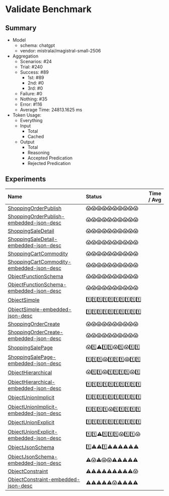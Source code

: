 # Validate Benchmark
## Summary
  - Model
    - schema: chatgpt
    - vendor: mistralai/magistral-small-2506
  - Aggregation
    - Scenarios: #24
    - Trial: #240
    - Success: #89
      - 1st: #89
      - 2nd: #0
      - 3rd: #0
    - Failure: #0
    - Nothing: #35
    - Error: #116
    - Average Time: 24813.1625 ms
  - Token Usage:
    - Everything
    - Input
      - Total
      - Cached
    - Output
      - Total
      - Reasoning
      - Accepted Predication
      - Rejected Predication

## Experiments
Name | Status | Time / Avg
:----|:-------|------------:
[ShoppingOrderPublish](./ShoppingOrderPublish/README.md) | 😱😱😱😱😱😱😱😱😱😱
[ShoppingOrderPublish-embedded-json-desc](./ShoppingOrderPublish-embedded-json-desc/README.md) | 😱😱😱😱😱😱😱😱😱😱
[ShoppingSaleDetail](./ShoppingSaleDetail/README.md) | 😱😱😱😱😱😱😱😱😱😱
[ShoppingSaleDetail-embedded-json-desc](./ShoppingSaleDetail-embedded-json-desc/README.md) | 😱😱😱😱😱😱😱😱😱😱
[ShoppingCartCommodity](./ShoppingCartCommodity/README.md) | 😱😱😱😱😱😱😱😱😱😱
[ShoppingCartCommodity-embedded-json-desc](./ShoppingCartCommodity-embedded-json-desc/README.md) | 😱😱😱😱😱😱😱😱😱😱
[ObjectFunctionSchema](./ObjectFunctionSchema/README.md) | 😱😱😱😱😱😱😱😱😱😱
[ObjectFunctionSchema-embedded-json-desc](./ObjectFunctionSchema-embedded-json-desc/README.md) | 😱😱😱😱😱😱😱😱😱😱
[ObjectSimple](./ObjectSimple/README.md) | 1️⃣1️⃣1️⃣1️⃣1️⃣1️⃣1️⃣1️⃣1️⃣1️⃣
[ObjectSimple-embedded-json-desc](./ObjectSimple-embedded-json-desc/README.md) | 1️⃣1️⃣1️⃣1️⃣1️⃣1️⃣1️⃣1️⃣1️⃣1️⃣
[ShoppingOrderCreate](./ShoppingOrderCreate/README.md) | 😱😱😱😱😱😱😱😱😱😱
[ShoppingOrderCreate-embedded-json-desc](./ShoppingOrderCreate-embedded-json-desc/README.md) | 😱😱😱😱😱😱😱😱😱😱
[ShoppingSalePage](./ShoppingSalePage/README.md) | 😱1️⃣⚠️1️⃣1️⃣😱1️⃣😱1️⃣1️⃣
[ShoppingSalePage-embedded-json-desc](./ShoppingSalePage-embedded-json-desc/README.md) | 1️⃣1️⃣1️⃣😱1️⃣1️⃣1️⃣😱1️⃣1️⃣
[ObjectHierarchical](./ObjectHierarchical/README.md) | 😱1️⃣1️⃣😱1️⃣1️⃣1️⃣1️⃣😱1️⃣
[ObjectHierarchical-embedded-json-desc](./ObjectHierarchical-embedded-json-desc/README.md) | 1️⃣1️⃣1️⃣1️⃣1️⃣1️⃣1️⃣1️⃣1️⃣1️⃣
[ObjectUnionImplicit](./ObjectUnionImplicit/README.md) | 1️⃣1️⃣1️⃣1️⃣1️⃣1️⃣1️⃣1️⃣1️⃣1️⃣
[ObjectUnionImplicit-embedded-json-desc](./ObjectUnionImplicit-embedded-json-desc/README.md) | 1️⃣1️⃣1️⃣1️⃣😱1️⃣1️⃣1️⃣1️⃣1️⃣
[ObjectUnionExplicit](./ObjectUnionExplicit/README.md) | 1️⃣1️⃣1️⃣1️⃣1️⃣1️⃣1️⃣1️⃣1️⃣1️⃣
[ObjectUnionExplicit-embedded-json-desc](./ObjectUnionExplicit-embedded-json-desc/README.md) | 1️⃣1️⃣⚠️1️⃣1️⃣1️⃣😱1️⃣1️⃣😱
[ObjectJsonSchema](./ObjectJsonSchema/README.md) | 1️⃣⚠️⚠️1️⃣⚠️⚠️⚠️⚠️⚠️⚠️
[ObjectJsonSchema-embedded-json-desc](./ObjectJsonSchema-embedded-json-desc/README.md) | ⚠️😱⚠️😱😱⚠️⚠️⚠️⚠️⚠️
[ObjectConstraint](./ObjectConstraint/README.md) | ⚠️⚠️⚠️⚠️⚠️⚠️⚠️⚠️⚠️😱
[ObjectConstraint-embedded-json-desc](./ObjectConstraint-embedded-json-desc/README.md) | ⚠️⚠️⚠️⚠️⚠️😱⚠️⚠️⚠️⚠️